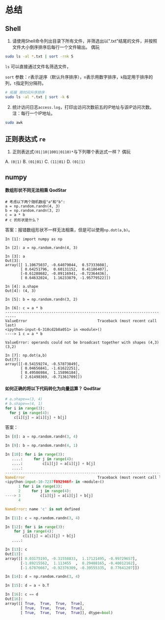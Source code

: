 # 总结

## Shell

1. 请使用Shell命令列出目录下所有文件，并筛选出以".txt"结尾的文件，并按照文件大小倒序排序后每行一个文件输出。 偶玩

```bash
sudo ls -al *.txt | sort -rnk 5
```

`ls` 可以直接通过文件名筛选文件，

`sort` 参数：`r`表示逆序（默认升序排序），`n`表示用数字排序，`k`指定用于排序的列，`t`指定列分隔符。

```bash
# 拓展 用时间升序排序
sudo ls -al *.txt | sort -k 6
```

2. 统计访问日志`access.log`，打印出访问次数前五的IP地址与该IP访问次数。注：每行一个IP地址。

```bash
sudo awk 
```


#### 

## 正则表达式 `re`

1. 正则表达式`(01|10|1001|0110)*`与下列哪个表达式一样？ 偶玩

A. `(0|1)`
B. `(01|01)`
C. `(11|01)`
D. `(01|1)`

## numpy

#### 数组形状不同无法相乘 QodStar

```
# 考虑以下两个随机数组"a"和"b":
a = np.random.randn(4, 3)
b = np.random.randn(3, 2)
c = a * b 
# c 的形状是什么？
```
答案：报错数组形状不一样无法相乘，但是可以使用`np.dot(a,b)`。
```ipython
In [1]: import numpy as np

In [2]: a = np.random.randn(4, 3)

In [3]: a
Out[3]: 
array([[ 1.10675037, -0.64079044,  0.57333608],
       [ 0.64251796,  0.60131152,  0.41186407],
       [-0.61288682, -0.09116941, -0.72364436],
       [ 0.64632024,  1.16233879, -1.95779522]])

In [4]: a.shape
Out[4]: (4, 3)

In [5]: b = np.random.randn(3, 2)

In [6]: c = a * b
---------------------------------------------------------------------------
ValueError                                Traceback (most recent call last)
<ipython-input-6-310cd2b8a051> in <module>()
----> 1 c = a * b

ValueError: operands could not be broadcast together with shapes (4,3) (3,2) 

In [7]: np.dot(a,b)
Out[7]: 
array([[-0.54159274, -0.57873849],
       [ 0.04656841, -1.61622251],
       [ 0.49586984,  1.15896184],
       [ 2.61498369, -0.71361709]])

```

#### 如何正确的将以下代码转化为向量运算？ QodStar

```python
# a.shape==(3, 4)
# b.shape==(4, 1)
for i in range(3):
  for j in range(4):
    c[i][j] = a[i][j] + b[j]
```

答案：

```python
In [8]: a = np.random.randn(3, 4)

In [9]: b = np.random.randn(4, 1)

In [10]: for i in range(3):
   ....:     for j in range(4):
   ....:         c[i][j] = a[i][j] + b[j]
   ....:         
---------------------------------------------------------------------------
NameError                                 Traceback (most recent call last)
<ipython-input-10-7237f092946f> in <module>()
      1 for i in range(3):
      2     for j in range(4):
----> 3         c[i][j] = a[i][j] + b[j]
      4 

NameError: name 'c' is not defined

In [11]: c = np.random.randn(3, 4)

In [12]: for i in range(3):
    for j in range(4):
        c[i][j] = a[i][j] + b[j]
   ....:         

In [13]: c
Out[13]: 
array([[ 0.03175193, -0.31558833,  1.17121495, -0.99729657],
       [-1.89215562,  1.113455  ,  0.29488165, -0.40012162],
       [-1.67876667, -0.92376309, -0.39555335,  0.77641207]])

In [14]: d = np.random.randn(3, 4)

In [15]: d = a + b.T

In [16]: c == d
Out[16]: 
array([[ True,  True,  True,  True],
       [ True,  True,  True,  True],
       [ True,  True,  True,  True]], dtype=bool)


```
